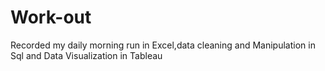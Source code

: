 # Work-out
Recorded my daily morning run in Excel,data cleaning and Manipulation in Sql and Data Visualization in Tableau
